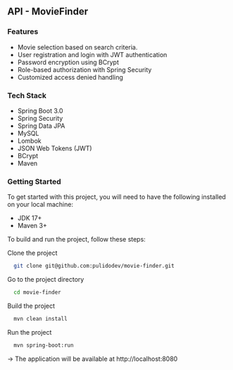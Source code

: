 ## API - MovieFinder

### Features

- Movie selection based on search criteria.
- User registration and login with JWT authentication
- Password encryption using BCrypt
- Role-based authorization with Spring Security
- Customized access denied handling

### Tech Stack

- Spring Boot 3.0
- Spring Security
- Spring Data JPA
- MySQL
- Lombok
- JSON Web Tokens (JWT)
- BCrypt
- Maven

### Getting Started

To get started with this project, you will need to have the following installed on your local machine:

- JDK 17+
- Maven 3+

To build and run the project, follow these steps:

Clone the project

```bash
  git clone git@github.com:pulidodev/movie-finder.git
```

Go to the project directory

```bash
  cd movie-finder
```

Build the project

```bash
  mvn clean install
```

Run the project

```bash
  mvn spring-boot:run
```

-> The application will be available at http://localhost:8080
